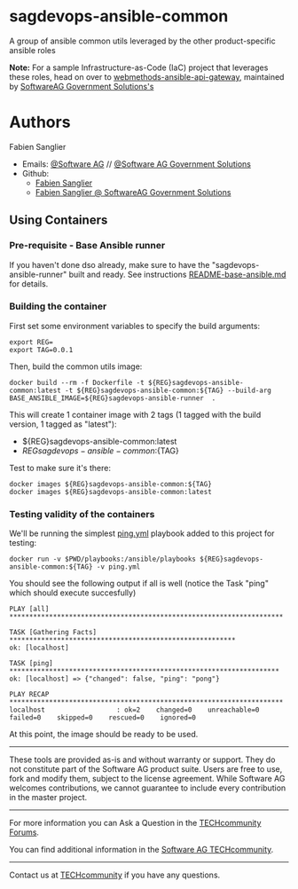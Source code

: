 # sagdevops-ansible-common
A group of ansible common utils leveraged by the other product-specific ansible roles

**Note:**
For a sample Infrastructure-as-Code (IaC) project that leverages these roles, head on over to [webmethods-ansible-api-gateway](https://github.com/softwareag-government-solutions/webmethods-ansible-api-gateway), maintained by [SoftwareAG Government Solutions's](https://www.softwareaggov.com)

# Authors

Fabien Sanglier
- Emails: [@Software AG](mailto:fabien.sanglier@softwareag.com) // [@Software AG Government Solutions](mailto:fabien.sanglier@softwareaggov.com)
- Github: 
  - [Fabien Sanglier](https://github.com/lanimall)
  - [Fabien Sanglier @ SoftwareAG Government Solutions](https://github.com/fabien-sanglier-saggs)

## Using Containers

### Pre-requisite - Base Ansible runner

If you haven't done dso already, make sure to have the "sagdevops-ansible-runner" built and ready.
See instructions [README-base-ansible.md](./README-base-ansible.md) for details.
### Building the container

First set some environment variables to specify the build arguments:

```
export REG=
export TAG=0.0.1
```

Then, build the common utils image:

```
docker build --rm -f Dockerfile -t ${REG}sagdevops-ansible-common:latest -t ${REG}sagdevops-ansible-common:${TAG} --build-arg BASE_ANSIBLE_IMAGE=${REG}sagdevops-ansible-runner  .
```

This will create 1 container image with 2 tags (1 tagged with the build version, 1 tagged as "latest"): 
 - ${REG}sagdevops-ansible-common:latest
 - ${REG}sagdevops-ansible-common:${TAG}

Test to make sure it's there:

```
docker images ${REG}sagdevops-ansible-common:${TAG}
docker images ${REG}sagdevops-ansible-common:latest
```
### Testing validity of the containers

We'll be running the simplest [ping.yml](./playbooks/ping.yml) playbook added to this project for testing:

```
docker run -v $PWD/playbooks:/ansible/playbooks ${REG}sagdevops-ansible-common:${TAG} -v ping.yml
```

You should see the following output if all is well (notice the Task "ping" which should execute succesfully)

```
PLAY [all] *********************************************************************

TASK [Gathering Facts] *********************************************************
ok: [localhost]

TASK [ping] ********************************************************************
ok: [localhost] => {"changed": false, "ping": "pong"}

PLAY RECAP *********************************************************************
localhost                  : ok=2    changed=0    unreachable=0    failed=0    skipped=0    rescued=0    ignored=0   
```

At this point, the image should be ready to be used.

______________________
These tools are provided as-is and without warranty or support. They do not constitute part of the Software AG product suite. Users are free to use, fork and modify them, subject to the license agreement. While Software AG welcomes contributions, we cannot guarantee to include every contribution in the master project.
_____________
For more information you can Ask a Question in the [TECHcommunity Forums](http://tech.forums.softwareag.com/techjforum/forums/list.page?product=webmethods).

You can find additional information in the [Software AG TECHcommunity](http://techcommunity.softwareag.com/home/-/product/name/webmethods).
_____________
Contact us at [TECHcommunity](mailto:technologycommunity@softwareag.com?subject=Github/SoftwareAG) if you have any questions.
